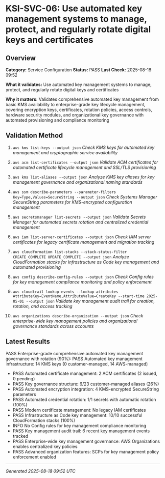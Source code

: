 # KSI-SVC-06: Use automated key management systems to manage, protect, and regularly rotate digital keys and certificates

## Overview

**Category:** Service Configuration
**Status:** PASS
**Last Check:** 2025-08-18 09:52

**What it validates:** Use automated key management systems to manage, protect, and regularly rotate digital keys and certificates

**Why it matters:** Validates comprehensive automated key management from basic KMS availability to enterprise-grade key lifecycle management, covering encryption keys, certificates, rotation policies, access controls, hardware security modules, and organizational key governance with automated provisioning and compliance monitoring

## Validation Method

1. `aws kms list-keys --output json`
   *Check KMS keys for automated key management and cryptographic service availability*

2. `aws acm list-certificates --output json`
   *Validate ACM certificates for automated certificate lifecycle management and SSL/TLS provisioning*

3. `aws kms list-aliases --output json`
   *Analyze KMS key aliases for key management governance and organizational naming standards*

4. `aws ssm describe-parameters --parameter-filters Key=Type,Values=SecureString --output json`
   *Check Systems Manager SecureString parameters for KMS-encrypted configuration management*

5. `aws secretsmanager list-secrets --output json`
   *Validate Secrets Manager for automated secrets rotation and centralized credential management*

6. `aws iam list-server-certificates --output json`
   *Check IAM server certificates for legacy certificate management and migration tracking*

7. `aws cloudformation list-stacks --stack-status-filter CREATE_COMPLETE UPDATE_COMPLETE --output json`
   *Analyze CloudFormation stacks for Infrastructure as Code key management and automated provisioning*

8. `aws config describe-config-rules --output json`
   *Check Config rules for key management compliance monitoring and policy enforcement*

9. `aws cloudtrail lookup-events --lookup-attributes AttributeKey=EventName,AttributeValue=CreateKey --start-time 2025-05-01 --output json`
   *Validate key management audit trail for creation, rotation, and access tracking*

10. `aws organizations describe-organization --output json`
   *Check enterprise-wide key management policies and organizational governance standards across accounts*

## Latest Results

PASS Enterprise-grade comprehensive automated key management governance with rotation (90%): PASS Automated key management infrastructure: 14 KMS keys (0 customer-managed, 14 AWS-managed)
- PASS Automated certificate management: 2 ACM certificates (2 issued, 0 pending)
- PASS Key governance structure: 6/23 customer-managed aliases (26%)
- PASS Automated encryption integration: 4 KMS-encrypted SecureString parameters
- PASS Automated credential rotation: 1/1 secrets with automatic rotation (100%)
- PASS Modern certificate management: No legacy IAM certificates
- PASS Infrastructure as Code key management: 10/10 successful CloudFormation stacks (100%)
- INFO No Config rules for key management compliance monitoring
- PASS Key management audit trail: 6 recent key management events tracked
- PASS Enterprise-wide key management governance: AWS Organizations enables centralized key policies
- PASS Advanced organization features: SCPs for key management policy enforcement enabled

---
*Generated 2025-08-18 09:52 UTC*